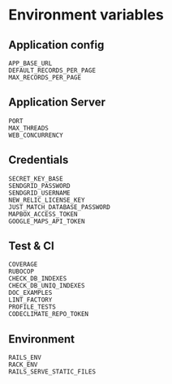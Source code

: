 # Environment variables

## Application config

```
APP_BASE_URL
DEFAULT_RECORDS_PER_PAGE
MAX_RECORDS_PER_PAGE
```

## Application Server

```
PORT
MAX_THREADS
WEB_CONCURRENCY
```

## Credentials

```
SECRET_KEY_BASE
SENDGRID_PASSWORD
SENDGRID_USERNAME
NEW_RELIC_LICENSE_KEY
JUST_MATCH_DATABASE_PASSWORD
MAPBOX_ACCESS_TOKEN
GOOGLE_MAPS_API_TOKEN
```

## Test & CI

```
COVERAGE
RUBOCOP
CHECK_DB_INDEXES
CHECK_DB_UNIQ_INDEXES
DOC_EXAMPLES
LINT_FACTORY
PROFILE_TESTS
CODECLIMATE_REPO_TOKEN
```

## Environment

```
RAILS_ENV
RACK_ENV
RAILS_SERVE_STATIC_FILES
```

